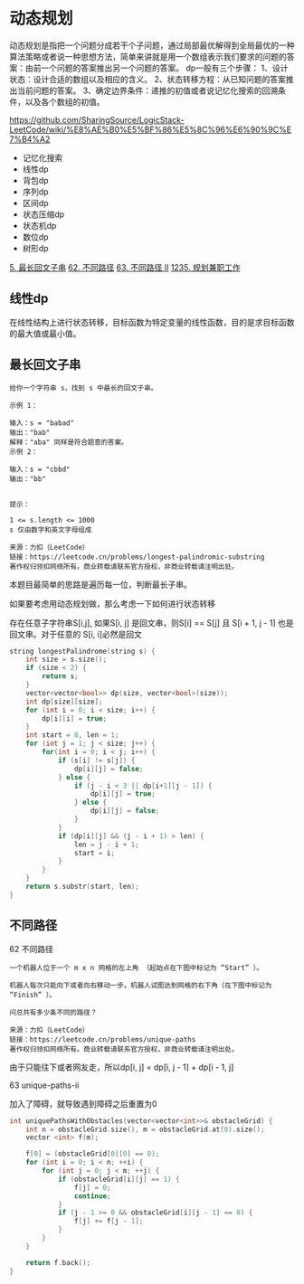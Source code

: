 # 动态规划
动态规划是指把一个问题分成若干个子问题，通过局部最优解得到全局最优的一种算法策略或者说一种思想方法，简单来讲就是用一个数组表示我们要求的问题的答案：由前一个问题的答案推出另一个问题的答案。
dp一般有三个步骤：
1、设计状态：设计合适的数组以及相应的含义。
2、状态转移方程：从已知问题的答案推出当前问题的答案。
3、确定边界条件：递推的初值或者说记忆化搜索的回溯条件，以及各个数组的初值。

https://github.com/SharingSource/LogicStack-LeetCode/wiki/%E8%AE%B0%E5%BF%86%E5%8C%96%E6%90%9C%E7%B4%A2

- 记忆化搜索
- 线性dp
- 背包dp
- 序列dp
- 区间dp
- 状态压缩dp
- 状态机dp
- 数位dp
- 树形dp


[5. 最长回文子串](https://leetcode.cn/problems/longest-palindromic-substring/)
[62. 不同路径](https://leetcode.cn/problems/unique-paths/)
[63. 不同路径 II](https://leetcode.cn/problems/unique-paths-ii/)
[1235. 规划兼职工作](https://leetcode.cn/problems/maximum-profit-in-job-scheduling/)

## 线性dp
在线性结构上进行状态转移，目标函数为特定变量的线性函数，目的是求目标函数的最大值或最小值。

## 最长回文子串

```
给你一个字符串 s，找到 s 中最长的回文子串。

示例 1：

输入：s = "babad"
输出："bab"
解释："aba" 同样是符合题意的答案。
示例 2：

输入：s = "cbbd"
输出："bb"
 

提示：

1 <= s.length <= 1000
s 仅由数字和英文字母组成

来源：力扣（LeetCode）
链接：https://leetcode.cn/problems/longest-palindromic-substring
著作权归领扣网络所有。商业转载请联系官方授权，非商业转载请注明出处。
```

本题目最简单的思路是遍历每一位，判断最长子串。

如果要考虑用动态规划做，那么考虑一下如何进行状态转移

存在任意子字符串S[i,j], 如果S[i, j] 是回文串，则S[i] == S[j] 且 S[i + 1, j - 1] 也是回文串。对于任意的 S[i, i]必然是回文


```c++
string longestPalindrome(string s) {
    int size = s.size();
    if (size < 2) {
        return s;
    }
    vector<vector<bool>> dp(size, vector<bool>(size));
    int dp[size][size];
    for (int i = 0; i < size; i++) {
        dp[i][i] = true;
    }
    int start = 0, len = 1;
    for (int j = 1; j < size; j++) {
        for(int i = 0; i < j; i++) {
            if (s[i] != s[j]) {
                dp[i][j] = false;
            } else {
                if (j - i < 3 || dp[i+1][j - 1]) {
                    dp[i][j] = true;
                } else {
                    dp[i][j] = false;
                }
            }
            if (dp[i][j] && (j - i + 1) > len) {
                len = j - i + 1;
                start = i;
            }
        }
    }
    return s.substr(start, len);
}
```

## 不同路径

62 不同路径
```
一个机器人位于一个 m x n 网格的左上角 （起始点在下图中标记为 “Start” ）。

机器人每次只能向下或者向右移动一步。机器人试图达到网格的右下角（在下图中标记为 “Finish” ）。

问总共有多少条不同的路径？

来源：力扣（LeetCode）
链接：https://leetcode.cn/problems/unique-paths
著作权归领扣网络所有。商业转载请联系官方授权，非商业转载请注明出处。
```
由于只能往下或者网友走，所以dp[i, j] = dp[i, j - 1] + dp[i - 1, j]


63 unique-paths-ii

加入了障碍，就导致遇到障碍之后重置为0

```c++
int uniquePathsWithObstacles(vector<vector<int>>& obstacleGrid) {
    int n = obstacleGrid.size(), m = obstacleGrid.at(0).size();
    vector <int> f(m);

    f[0] = (obstacleGrid[0][0] == 0);
    for (int i = 0; i < n; ++i) {
        for (int j = 0; j < m; ++j) {
            if (obstacleGrid[i][j] == 1) {
                f[j] = 0;
                continue;
            }
            if (j - 1 >= 0 && obstacleGrid[i][j - 1] == 0) {
                f[j] += f[j - 1];
            }
        }
    }

    return f.back();
}
```